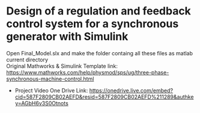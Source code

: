 # Design of a regulation and feedback control system for a synchronous generator with Simulink

Open Final_Model.slx and make the folder containg all these files as matlab current directory <br>
Original Mathworks & Simulink Template link: https://www.mathworks.com/help/physmod/sps/ug/three-phase-synchronous-machine-control.html  <br>

- Project Video One Drive Link: https://onedrive.live.com/embed?cid=587F2809CB02AEFD&resid=587F2809CB02AEFD%211289&authkey=AGbH6v3S0Otnots
